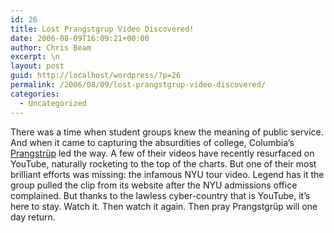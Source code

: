 ```yaml
---
id: 26
title: Lost Prangstgrup Video Discovered!
date: 2006-08-09T16:09:21+00:00
author: Chris Beam
excerpt: \n
layout: post
guid: http://localhost/wordpress/?p=26
permalink: /2006/08/09/lost-prangstgrup-video-discovered/
categories:
  - Uncategorized
---
```

There was a time when student groups knew the meaning of public service. And when it came to capturing the absurdities of college, Columbia&#8217;s [Prangstr&#252;p](http://www.prangstgrup.com) led the way. A few of their videos have recently resurfaced on YouTube, naturally rocketing to the top of the charts. But one of their most brilliant efforts was missing: the infamous NYU tour video. Legend has it the group pulled the clip from its website after the NYU admissions office complained. But thanks to the lawless cyber-country that is YouTube, it&#8217;s here to stay. Watch it. Then watch it again. Then pray Prangstgr&#252;p will one day return.